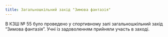 ```yaml
---
title: Загальношкільний захід "Зимова фантазія"
---
```


В КЗШ № 55 було проведено у спортивному залі загальношкільний захід “Зимова фантазія”. Учні із задоволенням прийняли участь в заході.

<slideshow id="_/72157647867872664" />
